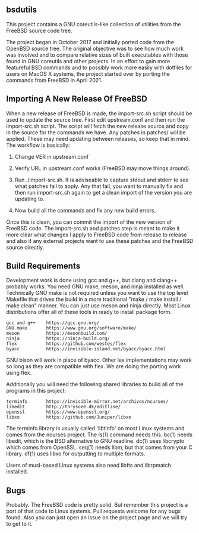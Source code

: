 ## bsdutils

This project contains a GNU coreutils-like collection of utilities
from the FreeBSD source code tree.

The project began in October 2017 and initially ported code from the
OpenBSD source tree.  The original objective was to see how much work
was involved and to compare relative sizes of built executables with
those found in GNU coreutils and other projects.  In an effort to gain
more featureful BSD commands and to possibly work more easily with
dotfiles for users on MacOS X systems, the project started over by
porting the commands from FreeBSD in April 2021.


Importing A New Release Of FreeBSD
----------------------------------

When a new release of FreeBSD is made, the import-src.sh script should
be used to update the source tree.  First edit upstream.conf and then
run the import-src.sh script.  The script will fetch the new release
source and copy in the source for the commands we have.  Any patches
in patches/ will be applied.  These may need updating between
releases, so keep that in mind.  The workflow is basically:

1) Change VER in upstream.conf

2) Verify URL in upstream.conf works (FreeBSD may move things around).

3) Run ./import-src.sh.  It is adviseable to capture stdout and stderr
to see what patches fail to apply.  Any that fail, you want to
manually fix and then run import-src.sh again to get a clean import of
the version you are updating to.

4) Now build all the commands and fix any new build errors.

Once this is clean, you can commit the import of the new version of
FreeBSD code.  The import-src.sh and patches step is meant to make it
more clear what changes I apply to FreeBSD code from release to
release and also if any external projects want to use these patches
and the FreeBSD source directly.


Build Requirements
------------------

Development work is done using gcc and g++, but clang and clang++
probably works.  You need GNU make, meson, and ninja installed as
well.  Technically GNU make is not required unless you want to use the
top level Makefile that drives the build in a more traditional "make /
make install / make clean" manner.  You can just use meson and ninja
directly.  Most Linux distributions offer all of these tools in ready
to install package form.

    gcc and g++    https://gcc.gnu.org/
    GNU make       https://www.gnu.org/software/make/
    meson          https://mesonbuild.com/
    ninja          https://ninja-build.org/
    flex           https://github.com/westes/flex
    byacc          https://invisible-island.net/byacc/byacc.html

GNU bison will work in place of byacc.  Other lex implementations may
work so long as they are compatible with flex.  We are doing the
porting work using flex.

Additionally you will need the following shared libraries to build all
of the programs in this project:

    terminfo       https://invisible-mirror.net/archives/ncurses/
    libedit        http://thrysoee.dk/editline/
    openssl        https://www.openssl.org/
    libxo          https://github.com/Juniper/libxo

The terminfo library is usually called 'libtinfo' on most Linux
systems and comes from the ncurses project.  The ls(1) command needs
this.  bc(1) needs libedit, which is the BSD alternative to GNU
readline.  dc(1) uses libcrypto which comes from OpenSSL.  seq(1)
needs libm, but that comes from your C library.  df(1) uses libxo for
outputting to multiple formats.

Users of musl-based Linux systems also need libfts and librpmatch
installed.


Bugs
----

Probably.  The FreeBSD code is pretty solid.  But remember this
project is a port of that code to Linux systems.  Pull requests
welcome for any bugs found.  Also you can just open an issue on the
project page and we will try to get to it.
